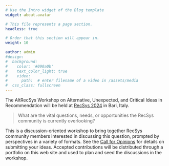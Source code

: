 ```yaml
---
# Use the Intro widget of the Blog template
widget: about.avatar

# This file represents a page section.
headless: true

# Order that this section will appear in.
weight: 10

author: admin
#design:
#  background:
#    color: '#090a0b'
#    text_color_light: true
#    video:
#      path:  # enter filename of a video in /assets/media
#  css_class: fullscreen
---
```


The AltRecSys Workshop on Alternative, Unexpected, and Critical Ideas in Recommendation
will be held at [RecSys 2024](https://recsys.acm.org/recsys24/) in Bari, Italy.

> What are the vital questions, needs, or opportunities the RecSys community is currently overlooking?

This is a discussion-oriented workshop to bring together RecSys community
members interested in discussing this question, prompted by perspectives in a
variety of formats. See the [Call for Opinions](call/) for details on submitting
your ideas. Accepted contributions will be distributed through a portfolio on
this web site and used to plan and seed the discussions in the workshop.
